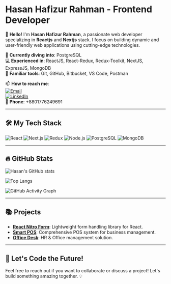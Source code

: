 # Hasan Hafizur Rahman - Frontend Developer

👋 **Hello!** I'm **Hasan Hafizur Rahman**, a passionate web developer specializing in **Reactjs** and **Nextjs** stack. I focus on building dynamic and user-friendly web applications using cutting-edge technologies. 

🌱 **Currently diving into**: PostgreSQL  
💻 **Experienced in**: ReactJS, React-Redux, Redux-Toolkit, NextJS, ExpressJS, MongoDB  
🔧 **Familiar tools**: Git, GitHub, Bitbucket, VS Code, Postman  

📫 **How to reach me**:  
[![Email](https://img.shields.io/badge/Email-hasanshanto922%40gmail.com-blue)](mailto:hasanshanto922@gmail.com)  
[![LinkedIn](https://img.shields.io/badge/LinkedIn-HasanHafizurRahman-blue)](https://www.linkedin.com/in/hasan-hafizur-rahman-1b499a20a)  
📱 **Phone**: +8801776249691  

---

## 🛠️ My Tech Stack

![React](https://img.shields.io/badge/ReactJS-61DAFB?style=flat-square&logo=react&logoColor=white)
![Next.js](https://img.shields.io/badge/Next.js-000000?style=flat-square&logo=nextdotjs&logoColor=white)
![Redux](https://img.shields.io/badge/Redux-764ABC?style=flat-square&logo=redux&logoColor=white)
![Node.js](https://img.shields.io/badge/Node.js-339933?style=flat-square&logo=nodedotjs&logoColor=white)
![PostgreSQL](https://img.shields.io/badge/PostgreSQL-316192?style=flat-square&logo=postgresql&logoColor=white)
![MongoDB](https://img.shields.io/badge/MongoDB-47A248?style=flat-square&logo=mongodb&logoColor=white)

---

## 🔥 GitHub Stats

![Hasan's GitHub stats](https://github-readme-stats.vercel.app/api?username=hasanhafizurrahman&show_icons=true&theme=radical)

![Top Langs](https://github-readme-stats.vercel.app/api/top-langs/?username=hasanhafizurrahman&layout=compact&theme=radical)

![GitHub Activity Graph](https://github-readme-activity-graph.cyclic.app/graph?username=hasanhafizurrahman&theme=github)

---

## 📚 Projects
- [**React Nitro Form**](https://www.npmjs.com/package/react-nitro-form): Lightweight form handling library for React.  
- [**Smart POS**](https://hksmartpos.com): Comprehensive POS system for business management.  
- [**Office Desk**](https://hkofficedesk.com): HR & Office management solution.  

---

## 🚀 Let's Code the Future!
Feel free to reach out if you want to collaborate or discuss a project! Let's build something amazing together. 💡
